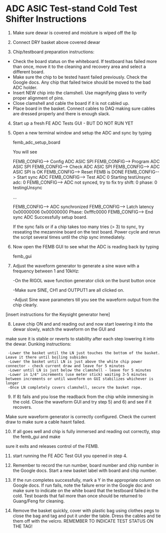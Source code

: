 ADC ASIC Test-stand Cold Test Shifter Instructions
==================================================

1) Make sure dewar is covered and moisture is wiped off the lip

2) Connect DRY basket above covered dewar

3) Chip/testboard preparation instructions:
  - Check the board status on the whiteboard. If testboard has failed more than once,
    move it to the cleaning and recovery area and select a different board.
  - Make sure the chip to be tested hasnt failed previously. Check
    the Google docs. Any chip that failed twice should be moved
    to the bad ADC holder.
  - Insert NEW chip into the clamshell. Use magnifying glass to verify proper alignment of pins.
  - Close clamshell and cable the board if it is not cabled up.
  - Place board in the basket. Connect cables to DAQ making sure cables are dressed properly and there is enough slack.

4) Start up a fresh FE ADC Tests GUI - BUT DO NOT RUN YET

5) Open a new terminal window and setup the ADC and sync by typing

   femb_adc_setup_board
 

   You will see

   FEMB_CONFIG--> Config ADC ASIC SPI
   FEMB_CONFIG--> Program ADC ASIC SPI
   FEMB_CONFIG--> Check ADC ASIC SPI
   FEMB_CONFIG--> ADC ASIC SPI is OK
   FEMB_CONFIG--> Reset FEMB is DONE
   FEMB_CONFIG--> Start sync ADC
   FEMB_CONFIG--> Test ADC 0
   Starting testUnsync adc:  0
   FEMB_CONFIG--> ADC not synced, try to fix
   try shift: 0 phase: 0 testingUnsync

   ...
 
   FEMB_CONFIG--> ADC synchronized
   FEMB_CONFIG--> Latch latency 0x00000006 0x00000000 Phase: 0xfffc0000
   FEMB_CONFIG--> End sync ADC
   Successfully setup board.
 

   If the sync fails or if a chip takes too many tries (> 3) to sync, try reseating
   the mezannine board on the test board. Power cycle and rerun the script several times until
   the chip sync immediately.

6) Now open the FEMB GUI to see what the ADC is reading back by typing

   femb_gui

7) Adjust the waveform generator to generate a sine wave with a frequency between 1 and 10kHz:

     -On the RIGOL wave function generator click on the burst button once

     -Make sure SINE, CH1 and OUTPUT1 are all clicked on.

     -Adjust Sine wave parameters till you see the waveform output from the chip clearly.

[insert instructions for the Keysight generator here]

8) Leave chip ON and and reading out and now start lowering it into the dewar slowly, watch the waveform on the GUI and

make sure it is stable or reverts to stability after each step lowering it into the dewar. Dunking instructions:

     -Lower the basket until the LN just touches the bottom of the basket. Leave it there until boiling subsides
     -Lower the basket until LN is just above the white chip power connector - check current draw and leave for 5 minutes
     -Lower until LN is just below the clamshell - leave for 5 minutes
     -Lower in 1/4" increments (use meter stick) waiting 3-5 minutes between increments or until waveform on GUI stabilizes whichever is longer
     -Once LN completely covers clamshell, secure the basket rope.

9) If 8) fails and you lose the readback from the chip while immersing in the cold. Close the waveform GUI and try step 5) and 6) and see if it recovers.

Make sure waveform generator is correctly configured. Check the current draw to make sure a cable hasnt failed.

10) If all goes well and chip is fully immersed and reading out correctly, stop the femb_gui and make

sure it exits and releases control of the FEMB.

11) start running the FE ADC Test GUI you opened in step 4.

12) Remember to record the run number, board number and chip number in the Google docs. Start a new basket label
    with board and chip number.

13) If the run completes successfully, mark a Y in the appropriate column on Google docs.
    If run fails, note the failure error in the Google doc and make sure to indicate
    on the white board that the testboard failed in the cold. Test boards that fail more
    than once should be returned to Guang/Feng for cleaning.

14) Remove the basket quickly, cover with plastic bag using clothes pegs to close the bag and tag and put it under the table.
    Dress the cables and tie them off with the velcro.
    REMEMBER TO INDICATE TEST STATUS ON THE TAG!

